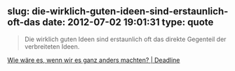 slug: die-wirklich-guten-ideen-sind-erstaunlich-oft-das
date: 2012-07-02 19:01:31
type: quote
---

> Die wirklich guten Ideen sind erstaunlich oft das direkte Gegenteil der verbreiteten Ideen.

[Wie wäre es, wenn wir es ganz anders machten? | Deadline](http://blog.tagesanzeiger.ch/deadline/index.php/958/wie-ware-es-wenn-wir-es-ganz-anders-machten/)
